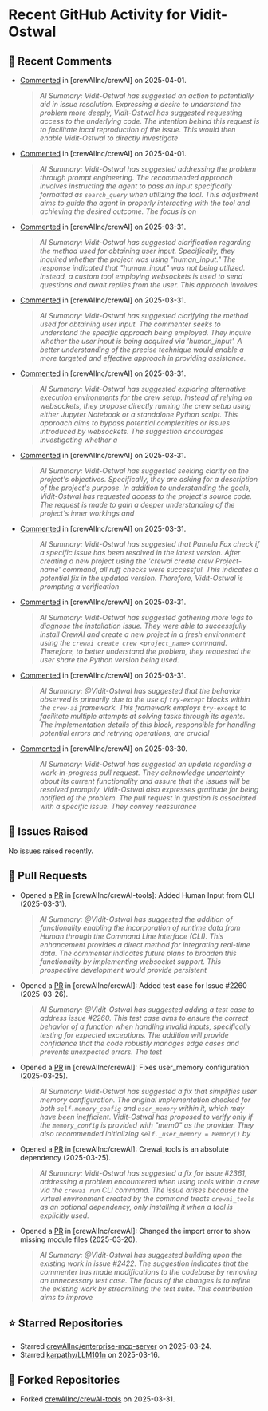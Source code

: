 # Recent GitHub Activity for Vidit-Ostwal

## 💬 Recent Comments
- [Commented](https://github.com/crewAIInc/crewAI/issues/2508#issuecomment-2770437182) in [crewAIInc/crewAI] on 2025-04-01.
  > *AI Summary: Vidit-Ostwal has suggested an action to potentially aid in issue resolution. Expressing a desire to understand the problem more deeply, Vidit-Ostwal has suggested requesting access to the underlying code. The intention behind this request is to facilitate local reproduction of the issue. This would then enable Vidit-Ostwal to directly investigate*
- [Commented](https://github.com/crewAIInc/crewAI/issues/2508#issuecomment-2770385814) in [crewAIInc/crewAI] on 2025-04-01.
  > *AI Summary: Vidit-Ostwal has suggested addressing the problem through prompt engineering. The recommended approach involves instructing the agent to pass an input specifically formatted as `search_query` when utilizing the tool. This adjustment aims to guide the agent in properly interacting with the tool and achieving the desired outcome. The focus is on*
- [Commented](https://github.com/crewAIInc/crewAI/issues/2487#issuecomment-2766352971) in [crewAIInc/crewAI] on 2025-03-31.
  > *AI Summary: Vidit-Ostwal has suggested clarification regarding the method used for obtaining user input. Specifically, they inquired whether the project was using "human_input." The response indicated that "human_input" was not being utilized. Instead, a custom tool employing websockets is used to send questions and await replies from the user. This approach involves*
- [Commented](https://github.com/crewAIInc/crewAI/issues/2487#issuecomment-2766341623) in [crewAIInc/crewAI] on 2025-03-31.
  > *AI Summary: Vidit-Ostwal has suggested clarifying the method used for obtaining user input. The commenter seeks to understand the specific approach being employed. They inquire whether the user input is being acquired via 'human_input'. A better understanding of the precise technique would enable a more targeted and effective approach in providing assistance.*
- [Commented](https://github.com/crewAIInc/crewAI/issues/2487#issuecomment-2766336429) in [crewAIInc/crewAI] on 2025-03-31.
  > *AI Summary: Vidit-Ostwal has suggested exploring alternative execution environments for the crew setup. Instead of relying on websockets, they propose directly running the crew setup using either Jupyter Notebook or a standalone Python script. This approach aims to bypass potential complexities or issues introduced by websockets. The suggestion encourages investigating whether a*
- [Commented](https://github.com/crewAIInc/crewAI/issues/2487#issuecomment-2766310282) in [crewAIInc/crewAI] on 2025-03-31.
  > *AI Summary: Vidit-Ostwal has suggested seeking clarity on the project's objectives. Specifically, they are asking for a description of the project's purpose. In addition to understanding the goals, Vidit-Ostwal has requested access to the project's source code. The request is made to gain a deeper understanding of the project's inner workings and*
- [Commented](https://github.com/crewAIInc/crewAI/issues/2227#issuecomment-2766251238) in [crewAIInc/crewAI] on 2025-03-31.
  > *AI Summary: Vidit-Ostwal has suggested that Pamela Fox check if a specific issue has been resolved in the latest version. After creating a new project using the 'crewai create crew Project-name' command, all ruff checks were successful. This indicates a potential fix in the updated version. Therefore, Vidit-Ostwal is prompting a verification*
- [Commented](https://github.com/crewAIInc/crewAI/issues/2500#issuecomment-2766186099) in [crewAIInc/crewAI] on 2025-03-31.
  > *AI Summary: Vidit-Ostwal has suggested gathering more logs to diagnose the installation issue. They were able to successfully install CrewAI and create a new project in a fresh environment using the `crewai create crew <project_name>` command. Therefore, to better understand the problem, they requested the user share the Python version being used.*
- [Commented](https://github.com/crewAIInc/crewAI/issues/2487#issuecomment-2766000094) in [crewAIInc/crewAI] on 2025-03-31.
  > *AI Summary: @Vidit-Ostwal has suggested that the behavior observed is primarily due to the use of `try-except` blocks within the `crew-ai` framework. This framework employs `try-except` to facilitate multiple attempts at solving tasks through its agents. The implementation details of this block, responsible for handling potential errors and retrying operations, are crucial*
- [Commented](https://github.com/crewAIInc/crewAI/issues/2307#issuecomment-2764720493) in [crewAIInc/crewAI] on 2025-03-30.
  > *AI Summary: Vidit-Ostwal has suggested an update regarding a work-in-progress pull request. They acknowledge uncertainty about its current functionality and assure that the issues will be resolved promptly. Vidit-Ostwal also expresses gratitude for being notified of the problem. The pull request in question is associated with a specific issue. They convey reassurance*

## 🐛 Issues Raised
No issues raised recently.

## 🚀 Pull Requests
- Opened a [PR](https://github.com/crewAIInc/crewAI-tools/pull/251) in [crewAIInc/crewAI-tools]: Added Human Input from CLI (2025-03-31).
  > *AI Summary: @Vidit-Ostwal has suggested the addition of functionality enabling the incorporation of runtime data from Human through the Command Line Interface (CLI). This enhancement provides a direct method for integrating real-time data. The commenter indicates future plans to broaden this functionality by implementing websocket support. This prospective development would provide persistent*
- Opened a [PR](https://github.com/crewAIInc/crewAI/pull/2484) in [crewAIInc/crewAI]: Added test case for Issue #2260 (2025-03-26).
  > *AI Summary: @Vidit-Ostwal has suggested adding a test case to address issue #2260. This test case aims to ensure the correct behavior of a function when handling invalid inputs, specifically testing for expected exceptions. The addition will provide confidence that the code robustly manages edge cases and prevents unexpected errors. The test*
- Opened a [PR](https://github.com/crewAIInc/crewAI/pull/2469) in [crewAIInc/crewAI]: Fixes user_memory configuration (2025-03-25).
  > *AI Summary: Vidit-Ostwal has suggested a fix that simplifies user memory configuration. The original implementation checked for both `self.memory_config` and `user_memory` within it, which may have been inefficient. Vidit-Ostwal has proposed to verify only if the `memory_config` is provided with "mem0" as the provider. They also recommended initializing `self._user_memory = Memory()` by*
- Opened a [PR](https://github.com/crewAIInc/crewAI/pull/2468) in [crewAIInc/crewAI]: Crewai_tools is an absolute dependency (2025-03-25).
  > *AI Summary: Vidit-Ostwal has suggested a fix for issue #2361, addressing a problem encountered when using tools within a crew via the `crewai run` CLI command. The issue arises because the virtual environment created by the command treats `crewai_tools` as an optional dependency, only installing it when a tool is explicitly used.*
- Opened a [PR](https://github.com/crewAIInc/crewAI/pull/2423) in [crewAIInc/crewAI]: Changed the import error to show missing module files (2025-03-20).
  > *AI Summary: @Vidit-Ostwal has suggested building upon the existing work in issue #2422. The suggestion indicates that the commenter has made modifications to the codebase by removing an unnecessary test case. The focus of the changes is to refine the existing work by streamlining the test suite. This contribution aims to improve*

## ⭐ Starred Repositories
- Starred [crewAIInc/enterprise-mcp-server](https://github.com/crewAIInc/enterprise-mcp-server) on 2025-03-24.
- Starred [karpathy/LLM101n](https://github.com/karpathy/LLM101n) on 2025-03-16.

## 🍴 Forked Repositories
- Forked [crewAIInc/crewAI-tools](https://github.com/Vidit-Ostwal/crewAI-tools) on 2025-03-31.
